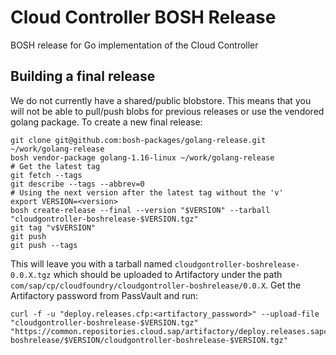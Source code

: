 # Cloud Controller BOSH Release
BOSH release for Go implementation of the Cloud Controller

## Building a final release
We do not currently have a shared/public blobstore.
This means that you will not be able to pull/push blobs for previous releases or use the vendored golang package.
To create a new final release:
```
git clone git@github.com:bosh-packages/golang-release.git ~/work/golang-release
bosh vendor-package golang-1.16-linux ~/work/golang-release
# Get the latest tag
git fetch --tags
git describe --tags --abbrev=0
# Using the next version after the latest tag without the 'v'
export VERSION=<version>
bosh create-release --final --version "$VERSION" --tarball "cloudgontroller-boshrelease-$VERSION.tgz"
git tag "v$VERSION"
git push
git push --tags
```

This will leave you with a tarball named `cloudgontroller-boshrelease-0.0.X.tgz` which should be uploaded to Artifactory under the path `com/sap/cp/cloudfoundry/cloudgontroller-boshrelease/0.0.X`.
Get the Artifactory password from PassVault and run:
```
curl -f -u "deploy.releases.cfp:<artifactory_password>" --upload-file "cloudgontroller-boshrelease-$VERSION.tgz" "https://common.repositories.cloud.sap/artifactory/deploy.releases.sapcp/com/sap/cp/cloudfoundry/cloudgontroller-boshrelease/$VERSION/cloudgontroller-boshrelease-$VERSION.tgz"
```